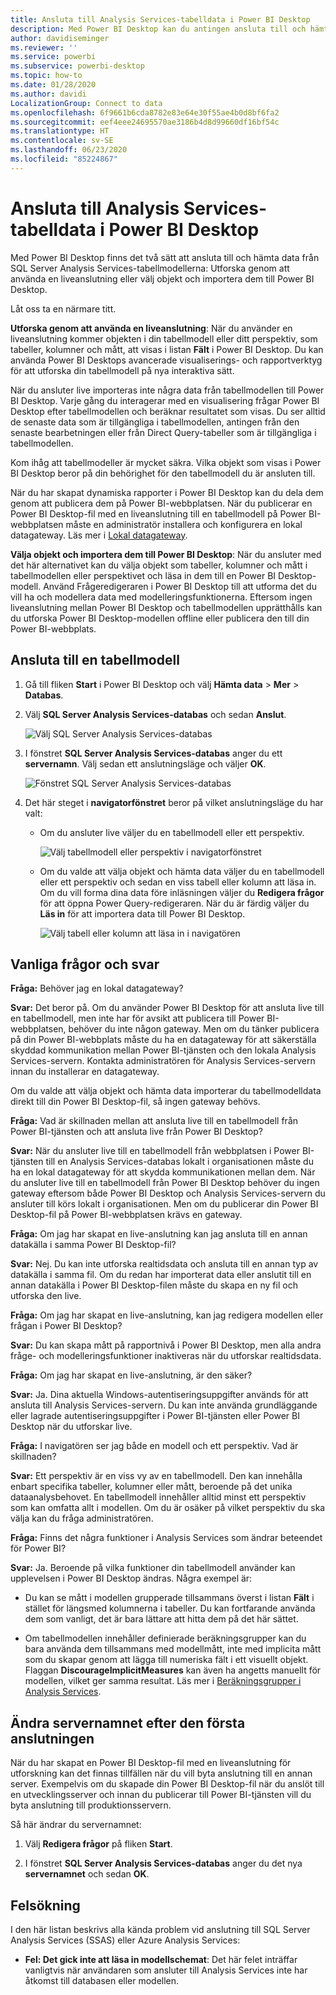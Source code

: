 ```yaml
---
title: Ansluta till Analysis Services-tabelldata i Power BI Desktop
description: Med Power BI Desktop kan du antingen ansluta till och hämta data från dina SQL Server Analysis Services-tabellmodeller via en liveanslutning eller genom att välja objekt att importera till Power BI Desktop.
author: davidiseminger
ms.reviewer: ''
ms.service: powerbi
ms.subservice: powerbi-desktop
ms.topic: how-to
ms.date: 01/28/2020
ms.author: davidi
LocalizationGroup: Connect to data
ms.openlocfilehash: 6f9661b6cda8782e83e64e30f55ae4b0d8bf6fa2
ms.sourcegitcommit: eef4eee24695570ae3186b4d8d99660df16bf54c
ms.translationtype: HT
ms.contentlocale: sv-SE
ms.lasthandoff: 06/23/2020
ms.locfileid: "85224867"
---
```

# <a name="connect-to-analysis-services-tabular-data-in-power-bi-desktop"></a>Ansluta till Analysis Services-tabelldata i Power BI Desktop
Med Power BI Desktop finns det två sätt att ansluta till och hämta data från SQL Server Analysis Services-tabellmodellerna: Utforska genom att använda en liveanslutning eller välj objekt och importera dem till Power BI Desktop.

Låt oss ta en närmare titt.

**Utforska genom att använda en liveanslutning**: När du använder en liveanslutning kommer objekten i din tabellmodell eller ditt perspektiv, som tabeller, kolumner och mått, att visas i listan **Fält** i Power BI Desktop. Du kan använda Power BI Desktops avancerade visualiserings- och rapportverktyg för att utforska din tabellmodell på nya interaktiva sätt.

När du ansluter live importeras inte några data från tabellmodellen till Power BI Desktop. Varje gång du interagerar med en visualisering frågar Power BI Desktop efter tabellmodellen och beräknar resultatet som visas. Du ser alltid de senaste data som är tillgängliga i tabellmodellen, antingen från den senaste bearbetningen eller från Direct Query-tabeller som är tillgängliga i tabellmodellen. 

Kom ihåg att tabellmodeller är mycket säkra. Vilka objekt som visas i Power BI Desktop beror på din behörighet för den tabellmodell du är ansluten till.

När du har skapat dynamiska rapporter i Power BI Desktop kan du dela dem genom att publicera dem på Power BI-webbplatsen. När du publicerar en Power BI Desktop-fil med en liveanslutning till en tabellmodell på Power BI-webbplatsen måste en administratör installera och konfigurera en lokal datagateway. Läs mer i [Lokal datagateway](service-gateway-onprem.md).

**Välja objekt och importera dem till Power BI Desktop**: När du ansluter med det här alternativet kan du välja objekt som tabeller, kolumner och mått i tabellmodellen eller perspektivet och läsa in dem till en Power BI Desktop-modell. Använd Frågeredigeraren i Power BI Desktop till att utforma det du vill ha och modellera data med modelleringsfunktionerna. Eftersom ingen liveanslutning mellan Power BI Desktop och tabellmodellen upprätthålls kan du utforska Power BI Desktop-modellen offline eller publicera den till din Power BI-webbplats.

## <a name="to-connect-to-a-tabular-model"></a>Ansluta till en tabellmodell
1. Gå till fliken **Start** i Power BI Desktop och välj **Hämta data** > **Mer** > **Databas**.
   
1. Välj **SQL Server Analysis Services-databas** och sedan **Anslut**.
   
   ![Välj SQL Server Analysis Services-databas](media/desktop-analysis-services-tabular-data/pbid_sqlas_getdata_as.png)
3. I fönstret **SQL Server Analysis Services-databas** anger du ett **servernamn**. Välj sedan ett anslutningsläge och väljer **OK**.
   
   ![Fönstret SQL Server Analysis Services-databas](media/desktop-analysis-services-tabular-data/pbid_sqlas_getdata_as_server.png)
4. Det här steget i **navigatorfönstret** beror på vilket anslutningsläge du har valt:

   - Om du ansluter live väljer du en tabellmodell eller ett perspektiv.
  
      ![Välj tabellmodell eller perspektiv i navigatorfönstret](media/desktop-analysis-services-tabular-data/pbid_sqlas_getdata_as_live.png)
   - Om du valde att välja objekt och hämta data väljer du en tabellmodell eller ett perspektiv och sedan en viss tabell eller kolumn att läsa in. Om du vill forma dina data före inläsningen väljer du **Redigera frågor** för att öppna Power Query-redigeraren. När du är färdig väljer du **Läs in** för att importera data till Power BI Desktop.

      ![Välj tabell eller kolumn att läsa in i navigatören](media/desktop-analysis-services-tabular-data/pbid_sqlas_getdata_as_select.png)

## <a name="frequently-asked-questions"></a>Vanliga frågor och svar
**Fråga:** Behöver jag en lokal datagateway?

**Svar:** Det beror på. Om du använder Power BI Desktop för att ansluta live till en tabellmodell, men inte har för avsikt att publicera till Power BI-webbplatsen, behöver du inte någon gateway. Men om du tänker publicera på din Power BI-webbplats måste du ha en datagateway för att säkerställa skyddad kommunikation mellan Power BI-tjänsten och den lokala Analysis Services-servern. Kontakta administratören för Analysis Services-servern innan du installerar en datagateway.

Om du valde att välja objekt och hämta data importerar du tabellmodelldata direkt till din Power BI Desktop-fil, så ingen gateway behövs.

**Fråga:** Vad är skillnaden mellan att ansluta live till en tabellmodell från Power BI-tjänsten och att ansluta live från Power BI Desktop?

**Svar:** När du ansluter live till en tabellmodell från webbplatsen i Power BI-tjänsten till en Analysis Services-databas lokalt i organisationen måste du ha en lokal datagateway för att skydda kommunikationen mellan dem. När du ansluter live till en tabellmodell från Power BI Desktop behöver du ingen gateway eftersom både Power BI Desktop och Analysis Services-servern du ansluter till körs lokalt i organisationen. Men om du publicerar din Power BI Desktop-fil på Power BI-webbplatsen krävs en gateway.

**Fråga:** Om jag har skapat en live-anslutning kan jag ansluta till en annan datakälla i samma Power BI Desktop-fil?

**Svar:** Nej. Du kan inte utforska realtidsdata och ansluta till en annan typ av datakälla i samma fil. Om du redan har importerat data eller anslutit till en annan datakälla i Power BI Desktop-filen måste du skapa en ny fil och utforska den live.

**Fråga:** Om jag har skapat en live-anslutning, kan jag redigera modellen eller frågan i Power BI Desktop?

**Svar:** Du kan skapa mått på rapportnivå i Power BI Desktop, men alla andra fråge- och modelleringsfunktioner inaktiveras när du utforskar realtidsdata.

**Fråga:** Om jag har skapat en live-anslutning, är den säker?

**Svar:** Ja. Dina aktuella Windows-autentiseringsuppgifter används för att ansluta till Analysis Services-servern. Du kan inte använda grundläggande eller lagrade autentiseringsuppgifter i Power BI-tjänsten eller Power BI Desktop när du utforskar live.

**Fråga:** I navigatören ser jag både en modell och ett perspektiv. Vad är skillnaden?

**Svar:** Ett perspektiv är en viss vy av en tabellmodell. Den kan innehålla enbart specifika tabeller, kolumner eller mått, beroende på det unika dataanalysbehovet. En tabellmodell innehåller alltid minst ett perspektiv som kan omfatta allt i modellen. Om du är osäker på vilket perspektiv du ska välja kan du fråga administratören.

**Fråga:** Finns det några funktioner i Analysis Services som ändrar beteendet för Power BI?

**Svar:** Ja. Beroende på vilka funktioner din tabellmodell använder kan upplevelsen i Power BI Desktop ändras. Några exempel är:
* Du kan se mått i modellen grupperade tillsammans överst i listan **Fält** i stället för längsmed kolumnerna i tabeller. Du kan fortfarande använda dem som vanligt, det är bara lättare att hitta dem på det här sättet.

* Om tabellmodellen innehåller definierade beräkningsgrupper kan du bara använda dem tillsammans med modellmått, inte med implicita mått som du skapar genom att lägga till numeriska fält i ett visuellt objekt. Flaggan **DiscourageImplicitMeasures** kan även ha angetts manuellt för modellen, vilket ger samma resultat. Läs mer i [Beräkningsgrupper i Analysis Services](https://docs.microsoft.com/analysis-services/tabular-models/calculation-groups#benefits).

## <a name="to-change-the-server-name-after-initial-connection"></a>Ändra servernamnet efter den första anslutningen
När du har skapat en Power BI Desktop-fil med en liveanslutning för utforskning kan det finnas tillfällen när du vill byta anslutning till en annan server. Exempelvis om du skapade din Power BI Desktop-fil när du anslöt till en utvecklingsserver och innan du publicerar till Power BI-tjänsten vill du byta anslutning till produktionsservern.

Så här ändrar du servernamnet:

1. Välj **Redigera frågor** på fliken **Start**.

2. I fönstret **SQL Server Analysis Services-databas** anger du det nya **servernamnet** och sedan **OK**.

   
## <a name="troubleshooting"></a>Felsökning 
I den här listan beskrivs alla kända problem vid anslutning till SQL Server Analysis Services (SSAS) eller Azure Analysis Services: 

* **Fel: Det gick inte att läsa in modellschemat**: Det här felet inträffar vanligtvis när användaren som ansluter till Analysis Services inte har åtkomst till databasen eller modellen.

